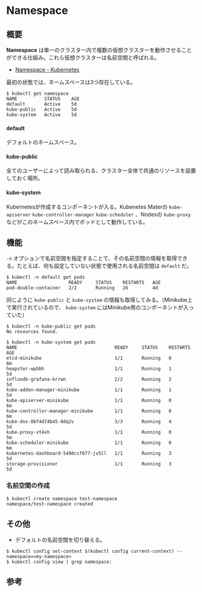 # Namespace

## 概要

**Namespace** は単一のクラスター内で複数の仮想クラスターを動作させることができる仕組み。これら仮想クラスターは名前空間と呼ばれる。

- [Namespace - Kubernetes](https://kubernetes.io/docs/concepts/overview/working-with-objects/namespaces/)

最初の状態では、ネームスペースは3つ存在している。

```
$ kubectl get namespace
NAME          STATUS    AGE
default       Active    5d
kube-public   Active    5d
kube-system   Active    5d
```

#### default

デフォルトのネームスペース。

#### kube-public

全てのユーザーによって読み取られる、クラスター全体で共通のリソースを設置しておく場所。

#### kube-system

Kubernetesが作成するコンポーネントが入る。Kubenetes Materの `kube-apiserver` `kube-controller-manager` `kube-scheduler` 、Nodesの `kube-proxy` などがこのネームスペース内でポッドとして動作している。

## 機能

`-n` オプションで名前空間を指定することで、その名前空間の情報を取得できる。たとえば、何も設定していない状態で使用される名前空間は `default` だ。

```
$ kubectl -n default get pods
NAME                   READY     STATUS    RESTARTS   AGE
pod-double-container   2/2       Running   26         4d
```

同じように `kube-public` と `kube-system` の情報も取得してみる。（Minikube上で実行されているので、 `kube-system` にはMinikube用のコンポーネントが入っていた）

```
$ kubectl -n kube-public get pods
No resources found.
```

```
$ kubectl -n kube-system get pods
NAME                                    READY     STATUS    RESTARTS   AGE
etcd-minikube                           1/1       Running   0          6m
heapster-wpbbh                          1/1       Running   1          5d
influxdb-grafana-krrwn                  2/2       Running   2          5d
kube-addon-manager-minikube             1/1       Running   1          5d
kube-apiserver-minikube                 1/1       Running   0          6m
kube-controller-manager-minikube        1/1       Running   0          6m
kube-dns-86f4d74b45-8dq2v               3/3       Running   4          5d
kube-proxy-xt4xh                        1/1       Running   0          5m
kube-scheduler-minikube                 1/1       Running   0          6m
kubernetes-dashboard-5498ccf677-jv5ll   1/1       Running   3          5d
storage-provisioner                     1/1       Running   3          5d
```

### 名前空間の作成

```
$ kubectl create namespace test-namespace
namespace/test-namespace created
```

## その他

- デフォルトの名前空間を切り替える。

```
$ kubectl config set-context $(kubectl config current-context) --namespace=<my-namespace>
$ kubectl config view | grep namespace:
```

## 参考
